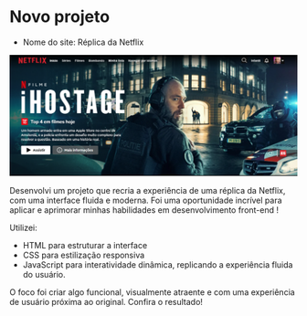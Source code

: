 # Novo projeto

- Nome do site: Réplica da Netflix

<img src="imagens/replica Netflix.png"></img>

Desenvolvi um projeto que recria a experiência de uma réplica da Netflix, com uma interface fluida e moderna. Foi uma oportunidade incrível para aplicar e aprimorar minhas habilidades em desenvolvimento front-end !

Utilizei:

- HTML para estruturar a interface
- CSS para estilização responsiva
- JavaScript para interatividade dinâmica, replicando a experiência fluida do usuário.

O foco foi criar algo funcional, visualmente atraente e com uma experiência de usuário próxima ao original. Confira o resultado!
